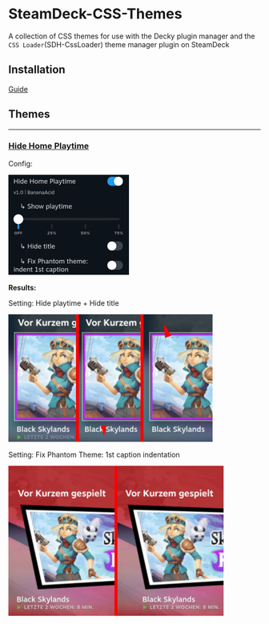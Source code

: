 # SteamDeck-CSS-Themes

A collection of CSS themes for use with the Decky plugin manager and the `CSS Loader`(SDH-CssLoader) theme manager plugin on SteamDeck


## Installation

[Guide](https://github.com/BananaAcid/SteamDeck-CSS-Themes/blob/main/install.md)


## Themes

---

### [Hide Home Playtime](https://github.com/BananaAcid/SteamDeck-CSS-Themes/blob/main/themes/HideHomePlaytime/)

Config:

<img alt="Hide Home Playtime screenshot" src="themes/HideHomePlaytime/images/config.jpg?raw=true" height="200px" />

**Results:**

Setting: Hide playtime + Hide title

<img alt="Hide Home Playtime screenshot" src="themeDB/images/BananaAcid/HideHomePlaytime.jpg?raw=true" height="255px" />

Setting: Fix Phantom Theme: 1st caption indentation

<img alt="Hide Home Playtime - FIX PHANTOM screenshot" src="themes/HideHomePlaytime/images/fixPhantom.jpg?raw=true" height="300px" />